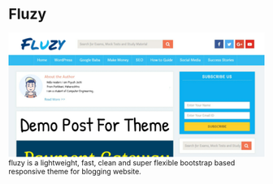 # Fluzy
![Fluzy a Custom Theme for WP](https://raw.githubusercontent.com/piyushL337/Fluzy/main/screenshot.png)
fluzy is a lightweight, fast, clean and super flexible bootstrap based responsive theme for blogging website.
